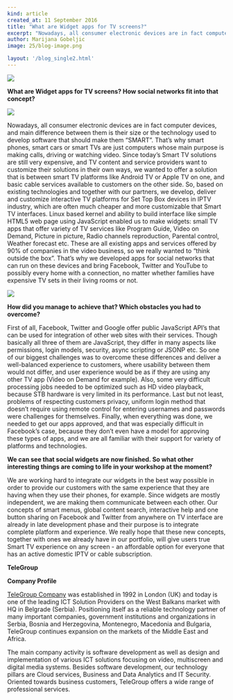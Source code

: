 ```yaml
---
kind: article
created_at: 11 September 2016
title: "What are Widget apps for TV screens?"
excerpt: "Nowadays, all consumer electronic devices are in fact computer devices, and main difference between them..."
author: Marijana Gobeljic
image: 25/blog-image.png

layout: '/blog_single2.html'
---
```


![](../25/logo-tg.svg)

**What are Widget apps for TV screens? How social networks fit into that concept?**

![](../25/blog-image.png)

Nowadays, all consumer electronic devices are in fact computer devices, and main difference between them is their size or the technology used to develop software that should make them “SMART”. That’s why smart phones, smart cars or smart TVs are just computers whose main purpose is making calls, driving or watching video. Since today’s Smart TV solutions are still very expensive, and TV content and service providers want to customize their solutions in their own ways, we wanted to offer a solution that is between smart TV platforms like Android TV or Apple TV on one, and basic cable services available to customers on the other side. So, based on existing technologies and together with our partners, we develop, deliver and customize interactive TV platforms for Set Top Box devices in IPTV industry, which are often much cheaper and more customizable that Smart TV interfaces. Linux based kernel and ability to build interface like simple HTML5 web page using JavaScript enabled us to make widgets: small TV apps that offer variety of TV services like Program Guide, Video on Demand, Picture in picture, Radio channels reproduction, Parental control, Weather forecast etc. These are all existing apps and services offered by 90% of companies in the video business, so we really wanted to “think outside the box”. That’s why we developed apps for social networks that can run on these devices and bring Facebook, Twitter and YouTube to possibly every home with a connection, no matter whether families have expensive TV sets in their living rooms or not.

![](../25/blog-post.png)

**How did you manage to achieve that? Which obstacles you had to overcome?**

First of all, Facebook, Twitter and Google offer public JavaScript API’s that can be used for integration of other web sites with their services. Though basically all three of them are JavaScript, they differ in many aspects like permissions, login models, security, async scripting or JSONP etc. So one of our biggest challenges was to overcome these differences and deliver a well-balanced experience to customers, where usability between them would not differ, and user experience would be as if they are using any other TV app (Video on Demand for example). Also, some very difficult processing jobs needed to be optimized such as HD video playback, because STB hardware is very limited in its performance. Last but not least, problems of respecting customers privacy, uniform login method that doesn’t require using remote control for entering usernames and passwords were challenges for themselves. Finally, when everything was done, we needed to get our apps approved, and that was especially difficult in Facebook’s case, because they don’t even have a model for approving these types of apps, and we are all familiar with their support for variety of platforms and technologies.

**We can see that social widgets are now finished. So what other interesting things are coming to life in your workshop at the moment?**

We are working hard to integrate our widgets in the best way possible in order to provide our customers with the same experience that they are having when they use their phones, for example. Since widgets are mostly independent, we are making them communicate between each other. Our concepts of smart menus, global content search, interactive help and one button sharing on Facebook and Twitter from anywhere on TV interface are already in late development phase and their purpose is to integrate complete platform and experience. We really hope that these new concepts, together with ones we already have in our portfolio, will give users true Smart TV experience on any screen - an affordable option for everyone that has an active domestic IPTV or cable subscription.

**TeleGroup**

**Company Profile**

[TeleGroup Company](http://www.telegroup.rs/) was established in 1992 in London (UK) and today is one of the leading ICT Solution Providers on the West Balkans market with HQ in Belgrade (Serbia). Positioning itself as a reliable technology partner of many important companies, government institutions and organizations in Serbia, Bosnia and Herzegovina, Montenegro, Macedonia and Bulgaria, TeleGroup continues expansion on the markets of the Middle East and Africa.

The main company activity is software development as well as design and implementation of various ICT solutions focusing on video, multiscreen and digital media systems. Besides software development, our technology pillars are Cloud services, Business and Data Analytics and IT Security. Oriented towards business customers, TeleGroup offers a wide range of professional services.
